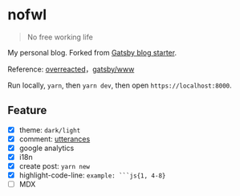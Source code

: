 # nofwl

> No free working life

My personal blog. Forked from [Gatsby blog starter](https://github.com/gatsbyjs/gatsby-starter-blog).

Reference: [overreacted](https://github.com/gaearon/overreacted.io)，[gatsby/www](https://github.com/gatsbyjs/gatsby)

Run locally, `yarn`, then `yarn dev`, then open `https://localhost:8000`.

## Feature

- [x] theme: `dark/light`
- [x] comment: [utterances](https://github.com/utterance/utterances)
- [x] google analytics
- [x] i18n
- [x] create post: `yarn new`
- [x] highlight-code-line: `example: ```js{1, 4-8}`
- [ ] MDX